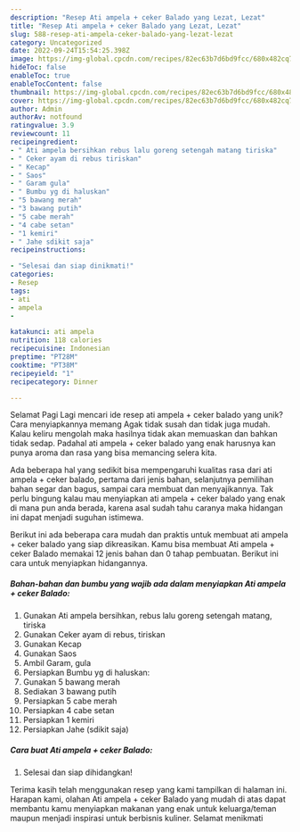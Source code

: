 ```yaml
---
description: "Resep Ati ampela + ceker Balado yang Lezat, Lezat"
title: "Resep Ati ampela + ceker Balado yang Lezat, Lezat"
slug: 588-resep-ati-ampela-ceker-balado-yang-lezat-lezat
category: Uncategorized
date: 2022-09-24T15:54:25.398Z
image: https://img-global.cpcdn.com/recipes/82ec63b7d6bd9fcc/680x482cq70/ati-ampela-ceker-balado-foto-resep-utama.jpg
hideToc: false
enableToc: true
enableTocContent: false
thumbnail: https://img-global.cpcdn.com/recipes/82ec63b7d6bd9fcc/680x482cq70/ati-ampela-ceker-balado-foto-resep-utama.jpg
cover: https://img-global.cpcdn.com/recipes/82ec63b7d6bd9fcc/680x482cq70/ati-ampela-ceker-balado-foto-resep-utama.jpg
author: Admin
authorAv: notfound
ratingvalue: 3.9
reviewcount: 11
recipeingredient:
- " Ati ampela bersihkan rebus lalu goreng setengah matang tiriska"
- " Ceker ayam di rebus tiriskan"
- " Kecap"
- " Saos"
- " Garam gula"
- " Bumbu yg di haluskan"
- "5 bawang merah"
- "3 bawang putih"
- "5 cabe merah"
- "4 cabe setan"
- "1 kemiri"
- " Jahe sdikit saja"
recipeinstructions:

- "Selesai dan siap dinikmati!"
categories:
- Resep
tags:
- ati
- ampela
- 

katakunci: ati ampela  
nutrition: 118 calories
recipecuisine: Indonesian
preptime: "PT28M"
cooktime: "PT38M"
recipeyield: "1"
recipecategory: Dinner

---
```



Selamat Pagi Lagi mencari ide resep ati ampela + ceker balado yang unik? Cara menyiapkannya memang Agak tidak susah dan tidak juga mudah. Kalau keliru mengolah maka hasilnya tidak akan memuaskan dan bahkan tidak sedap. Padahal ati ampela + ceker balado yang enak harusnya kan punya aroma dan rasa yang bisa memancing selera kita.


Ada beberapa hal yang sedikit bisa mempengaruhi kualitas rasa dari ati ampela + ceker balado, pertama dari jenis bahan, selanjutnya pemilihan bahan segar dan bagus, sampai cara membuat dan menyajikannya. Tak perlu bingung kalau mau menyiapkan ati ampela + ceker balado yang enak di mana pun anda berada, karena asal sudah tahu caranya maka hidangan ini dapat menjadi suguhan istimewa.




Berikut ini ada beberapa cara mudah dan praktis untuk membuat ati ampela + ceker balado yang siap dikreasikan. Kamu bisa membuat Ati ampela + ceker Balado memakai 12 jenis bahan dan 0 tahap pembuatan. Berikut ini cara untuk menyiapkan hidangannya.

<!--inarticleads1-->

##### Bahan-bahan dan bumbu yang wajib ada dalam menyiapkan Ati ampela + ceker Balado:

1. Gunakan  Ati ampela bersihkan, rebus lalu goreng setengah matang, tiriska
1. Gunakan  Ceker ayam di rebus, tiriskan
1. Gunakan  Kecap
1. Gunakan  Saos
1. Ambil  Garam, gula
1. Persiapkan  Bumbu yg di haluskan:
1. Gunakan 5 bawang merah
1. Sediakan 3 bawang putih
1. Persiapkan 5 cabe merah
1. Persiapkan 4 cabe setan
1. Persiapkan 1 kemiri
1. Persiapkan  Jahe (sdikit saja)




<!--inarticleads2-->

##### Cara buat Ati ampela + ceker Balado:


1. Selesai dan siap dihidangkan!



Terima kasih telah menggunakan resep yang kami tampilkan di halaman ini. Harapan kami, olahan Ati ampela + ceker Balado yang mudah di atas dapat membantu kamu menyiapkan makanan yang enak untuk keluarga/teman maupun menjadi inspirasi untuk berbisnis kuliner. Selamat menikmati
